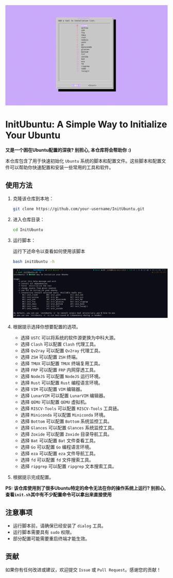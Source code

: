 ![InitUbuntu](assets/image.png)


# InitUbuntu: A Simple Way to Initialize Your Ubuntu

**又是一个困在Ubuntu配置的深夜? 别担心, 本仓库将会帮助你 :)**

本仓库包含了用于快速初始化 `Ubuntu` 系统的脚本和配置文件。这些脚本和配置文件可以帮助你快速配置和安装一些常用的工具和软件。

## 使用方法

1. 克隆该仓库到本地：

   ```bash
   git clone https://github.com/your-username/InitUbuntu.git
   ```

2. 进入仓库目录：

   ```bash
   cd InitUbuntu
   ```

3. 运行脚本：

   运行下述命令以查看如何使用该脚本

   ```bash
   bash initUbuntu -h
   ```
   ![Usage](assets/usage.png)

4. 根据提示选择你想要配置的选项。

   - 选择 `USTC` 可以将系统的软件源更换为中科大源。
   - 选择 `Clash` 可以配置 `Clash` 代理工具。
   - 选择 `Qv2ray` 可以配置 `Qv2ray` 代理工具。
   - 选择 `ZSH` 可以配置 `ZSH` 终端。
   - 选择 `TMUX` 可以配置 `TMUX` 终端复用工具。
   - 选择 `FRP` 可以配置 `FRP` 内网穿透工具。
   - 选择 `NodeJS` 可以配置 `NodeJS` 运行环境。
   - 选择 `Rust` 可以配置 `Rust` 编程语言环境。
   - 选择 `VIM` 可以配置 `VIM` 编辑器。
   - 选择 `LunarVIM` 可以配置 `LunarVIM` 编辑器。
   - 选择 `QEMU` 可以配置 `QEMU` 虚拟机。
   - 选择 `RISCV-Tools` 可以配置 `RISCV-Tools` 工具链。
   - 选择 `Miniconda` 可以配置 `Miniconda` 环境。
   - 选择 `Bottom` 可以配置 `Bottom` 系统监控工具。
   - 选择 `Glances` 可以配置 `Glances` 系统监控工具。
   - 选择 `Zoxide` 可以配置 `Zoxide` 目录导航工具。
   - 选择 `Bat` 可以配置 `Bat` 文件查看工具。
   - 选择 `Go` 可以配置 `Go` 编程语言环境。
   - 选择 `eza` 可以配置 `eza` 文件导航工具。
   - 选择 `fd` 可以配置 `fd` 文件搜索工具。
   - 选择 `ripgrep` 可以配置 `ripgrep` 文本搜索工具。

5. 根据提示完成配置。

**PS: 该仓库使用到了很多Ubuntu特定的命令无法在你的操作系统上运行? 别担心, 查看`init.sh`其中有不少配置命令可以拿出来直接使用**

## 注意事项

- 运行脚本前，请确保已经安装了 `dialog` 工具。
- 运行脚本需要具有 `sudo` 权限。
- 部分配置可能需要重启终端才能生效。

## 贡献

如果你有任何改进或建议，欢迎提交 `Issue` 或 `Pull Request`。感谢您的贡献！
